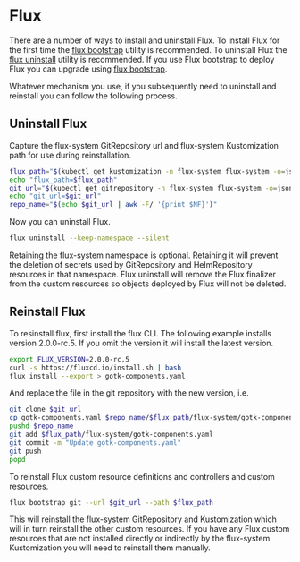 
# Flux

There are a number of ways to install and uninstall Flux. To install Flux for the first time the [flux bootstrap](https://fluxcd.io/flux/cmd/flux_bootstrap/) utility is recommended. To uninstall Flux the [flux uninstall](https://fluxcd.io/flux/cmd/flux_uninstall/) utility is recommended. If you use Flux bootstrap to deploy Flux you can upgrade using [flux bootstrap](https://fluxcd.io/flux/installation/#bootstrap-upgrade).

Whatever mechanism you use, if you subsequently need to uninstall and reinstall you can follow the following process.

## Uninstall Flux

Capture the flux-system GitRepository url and flux-system Kustomization path for use during reinstallation.

```bash
flux_path="$(kubectl get kustomization -n flux-system flux-system -o=jsonpath='{@.spec.path}')"
echo "flux_path=$flux_path"
git_url="$(kubectl get gitrepository -n flux-system flux-system -o=jsonpath='{@.spec.url}')"
echo "git_url=$git_url"
repo_name="$(echo $git_url | awk -F/ '{print $NF}')"
```

Now you can uninstall Flux.

```bash
flux uninstall --keep-namespace --silent
```

Retaining the flux-system namespace is optional. Retaining it will prevent the deletion of secrets used by GitRepository and HelmRepository resources in that namespace. Flux uninstall will remove the Flux finalizer from the custom resources so objects deployed by Flux will not be deleted.

## Reinstall Flux

To resinstall flux, first install the flux CLI. The following example installs version 2.0.0-rc.5. If you omit the version it will install the latest version.

```bash
export FLUX_VERSION=2.0.0-rc.5
curl -s https://fluxcd.io/install.sh | bash
flux install --export > gotk-components.yaml
```

And replace the file in the git repository with the new version, i.e.

```bash
git clone $git_url
cp gotk-components.yaml $repo_name/$flux_path/flux-system/gotk-components.yaml
pushd $repo_name
git add $flux_path/flux-system/gotk-components.yaml
git commit -m "Update gotk-components.yaml"
git push
popd
```

To reinstall Flux custom resource definitions and controllers and custom resources.
  
```bash
flux bootstrap git --url $git_url --path $flux_path
```

This will reinstall the flux-system GitRepository and Kustomization which will in turn reinstall the other custom resources. If you have any Flux custom resources that are not installed directly or indirectly by the flux-system Kustomization you will need to reinstall them manually.
